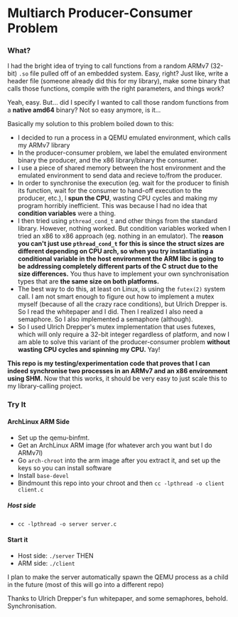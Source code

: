 # Multiarch Producer-Consumer Problem


### What?

I had the bright idea of trying to call functions from a random ARMv7 (32-bit) `.so` file pulled off of an embedded system. Easy, right? Just like,
write a header file (someone already did this for my library), make some binary that calls those functions, compile with the right parameters, and things work?

Yeah, easy. But... did I specify I wanted to call those random functions from a **native amd64** binary? 
Not so easy anymore, is it...

Basically my solution to this problem boiled down to this:

* I decided to run a process in a QEMU emulated environment, which calls my ARMv7 library
* In the producer-consumer problem, we label the emulated environment binary the producer, and the x86 library/binary the consumer.
* I use a piece of shared memory between the host environment and the emulated environment to send data and recieve to/from the producer.
* In order to synchronise the execution (eg. wait for the producer to finish its function, wait for the consumer to hand-off execution to the producer, etc.), I **spun the CPU**, wasting CPU cycles and making my program horribly inefficient. This was because I had no idea that **condition variables** were a thing.
* I then tried using `pthread_cond_t` and other things from the standard library. However, nothing worked. But condition variables worked when I tried an x86 to x86 approach (eg. nothing in an emulator). The **reason you can't just use `pthread_cond_t` for this is since the struct sizes are different depending on CPU arch, so when you try instantiating a conditional variable in the host environment the ARM libc is going to be addressing completely different parts of the C struct due to the size differences.** You thus have to implement your own synchronisation types that are **the same size on both platforms.** 
* The best way to do this, at least on Linux, is using the `futex(2)` system call. I am not smart enough to figure out how to implement a mutex myself (because of all the crazy race conditions), but Ulrich Drepper is. So I read the whitepaper and I did. Then I realized I also need a semaphore. So I also implemented a semaphore (although). 
* So I used Ulrich Drepper's mutex implementation that uses futexes, which will only require a 32-bit integer regardless of platform, and now I am able to solve this variant of the producer-consumer problem **without wasting CPU cycles and spinning my CPU.** Yay!

**This repo is my testing/experimentation code that proves that I can indeed synchronise two processes in an ARMv7 and an x86 environment using SHM.** Now that this works, it should be very easy to just scale this to my library-calling project. 

### Try It

#### ArchLinux ARM Side
* Set up the qemu-binfmt. 
* Get an ArchLinux ARM image (for whatever arch you want but I do ARMv7l)
* Go `arch-chroot` into the arm image after you extract it, and set up the keys so you can install software
* Install `base-devel`
* Bindmount this repo into your chroot and then `cc -lpthread -o client client.c`

##### Host side
* `cc -lpthread -o server server.c`

#### Start it
* Host side: `./server` THEN
* ARM side: `./client`

I plan to make the server automatically spawn the QEMU process as a child in the future (most of this will go into a different repo)

Thanks to Ulrich Drepper's fun whitepaper, and some semaphores, behold. Synchronisation.

